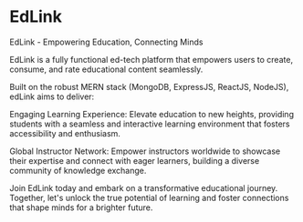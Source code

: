 # EdLink
EdLink - Empowering Education, Connecting Minds

EdLink is a fully functional ed-tech platform that empowers users to create, consume, and rate educational content seamlessly.

Built on the robust MERN stack (MongoDB, ExpressJS, ReactJS, NodeJS), edLink aims to deliver:

Engaging Learning Experience: Elevate education to new heights, providing students with a seamless and interactive learning environment that fosters accessibility and enthusiasm.

Global Instructor Network: Empower instructors worldwide to showcase their expertise and connect with eager learners, building a diverse community of knowledge exchange.

Join EdLink today and embark on a transformative educational journey. Together, let's unlock the true potential of learning and foster connections that shape minds for a brighter future.




